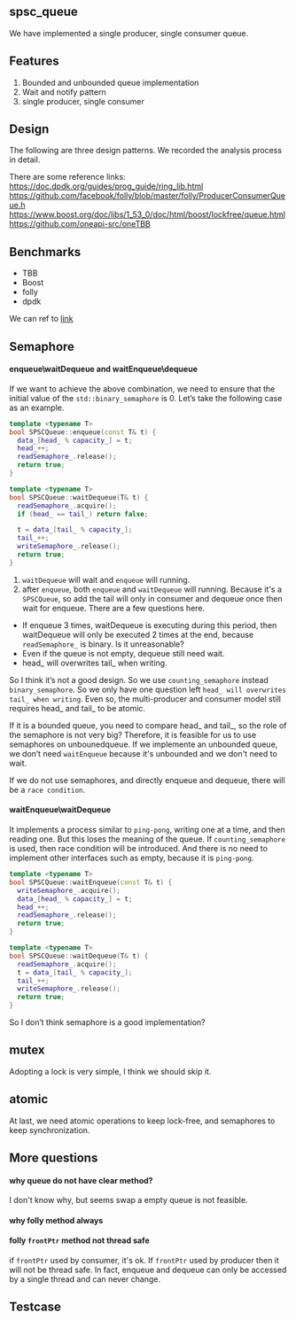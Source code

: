 ## spsc_queue
We have implemented a single producer, single consumer queue.  

## Features
1. Bounded and unbounded queue implementation
2. Wait and notify pattern
3. single producer, single consumer

## Design
The following are three design patterns. We recorded the analysis process in detail.  

There are some reference links: 
https://doc.dpdk.org/guides/prog_guide/ring_lib.html
https://github.com/facebook/folly/blob/master/folly/ProducerConsumerQueue.h
https://www.boost.org/doc/libs/1_53_0/doc/html/boost/lockfree/queue.html
https://github.com/oneapi-src/oneTBB


## Benchmarks
* TBB
* Boost
* folly
* dpdk

We can ref to [link](https://moodycamel.com/blog/2014/a-fast-general-purpose-lock-free-queue-for-c++.htm#benchmarks)

## Semaphore
#### enqueue\waitDequeue and waitEnqueue\dequeue
If we want to achieve the above combination, we need to ensure that the initial value of the `std::binary_semaphore` is 0. Let’s take the following case as an example.  
```c++
template <typename T>
bool SPSCQueue::enqueue(const T& t) {
  data_[head_ % capacity_] = t;
  head_++;
  readSemaphore_.release();
  return true;
}

template <typename T>
bool SPSCQueue::waitDequeue(T& t) {
  readSemaphore_.acquire();
  if (head_ == tail_) return false;

  t = data_[tail_ % capacity_];
  tail_++;
  writeSemaphore_.release();
  return true;
}
```
1. `waitDequeue` will wait and `enqueue` will running.
2. after `enqueue`, both `enqueue` and `waitDequeue` will running. Because it's a `SPSCQueue`, so add the tail will only in consumer and dequeue once then wait for enqueue. There are a few questions here.
* If enqueue 3 times, waitDequeue is executing during this period, then waitDequeue will only be executed 2 times at the end, because `readSemaphore_` is binary. Is it unreasonable?  
* Even if the queue is not empty, dequeue still need wait.  
* head_ will overwrites tail_ when writing.  

So I think it’s not a good design. So we use `counting_semaphore` instead `binary_semaphore`. So we only have one question left `head_ will overwrites tail_ when writing`. Even so, the multi-producer and consumer model still requires head_ and tail_ to be atomic.

If it is a bounded queue, you need to compare head_ and tail_, so the role of the semaphore is not very big? Therefore, it is feasible for us to use semaphores on unbounedqueue. If we implemente an unbounded queue, we don’t need `waitEnqueue` because it's unbounded and we don't need to wait.  

If we do not use semaphores, and directly enqueue and dequeue, there will be a `race condition`.  

#### waitEnqueue\waitDequeue
It implements a process similar to `ping-pong`, writing one at a time, and then reading one. But this loses the meaning of the queue. If `counting_semaphore` is used, then race condition will be introduced. And there is no need to implement other interfaces such as empty, because it is `ping-pong`.  
```c++
template <typename T>
bool SPSCQueue::waitEnqueue(const T& t) {
  writeSemaphore_.acquire();
  data_[head_ % capacity_] = t;
  head_++;
  readSemaphore_.release();
  return true;
}

template <typename T>
bool SPSCQueue::waitDequeue(T& t) {
  readSemaphore_.acquire();
  t = data_[tail_ % capacity_];
  tail_++;
  writeSemaphore_.release();
  return true;
}
```

So I don’t think semaphore is a good implementation?  

## mutex
Adopting a lock is very simple, I think we should skip it.  

## atomic
At last, we need atomic operations to keep lock-free, and semaphores to keep synchronization.

## More questions
#### why queue do not have clear method?
I don't know why, but seems swap a empty queue is not feasible.

#### why folly method always

#### folly `frontPtr` method not thread safe
if `frontPtr` used by consumer, it's ok. If `frontPtr` used by producer then it will not be thread safe. In fact, enqueue and dequeue can only be accessed by a single thread and can never change.  

## Testcase